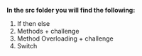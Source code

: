 
**In the src folder you will find the following:**
1. If then else
2. Methods + challenge
3. Method Overloading + challenge
4. Switch


